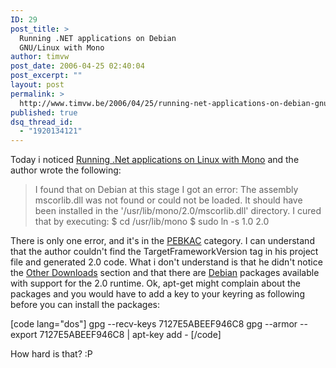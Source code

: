 ```yaml
---
ID: 29
post_title: >
  Running .NET applications on Debian
  GNU/Linux with Mono
author: timvw
post_date: 2006-04-25 02:40:04
post_excerpt: ""
layout: post
permalink: >
  http://www.timvw.be/2006/04/25/running-net-applications-on-debian-gnulinux-with-mono/
published: true
dsq_thread_id:
  - "1920134121"
---
```

<p>Today i noticed <a href="http://www.linux.com/article.pl?sid=06/04/12/1921225">Running .Net applications on Linux with Mono</a> and the author wrote the following:</p>
<blockquote><p>
I found that on Debian at this stage I got an error: The assembly mscorlib.dll was not found or could not be loaded. It should have been installed in the '/usr/lib/mono/2.0/mscorlib.dll' directory. I cured that by executing:
$ cd /usr/lib/mono
$ sudo ln -s 1.0 2.0
</p></blockquote>
<p>There is only one error, and it's in the <a href="en.wikipedia.org/wiki/PEBKAC">PEBKAC</a> category. I can understand that the author couldn't find the TargetFrameworkVersion tag in his project file and generated 2.0 code. What i don't understand is that he didn't notice the <a href="http://www.mono-project.com/Downloads">Other Downloads</a> section and that there are <a href="http://www.debian.org">Debian</a> packages available with support for the 2.0 runtime. Ok, apt-get might complain about the packages and you would have to add a key to your keyring as following before you can install the packages:</p>
[code lang="dos"]
gpg --recv-keys 7127E5ABEEF946C8
gpg --armor --export 7127E5ABEEF946C8 | apt-key add -
[/code]
<p>How hard is that? :P</p>